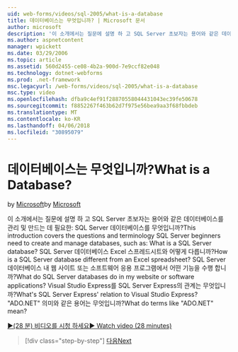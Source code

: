 ```yaml
---
uid: web-forms/videos/sql-2005/what-is-a-database
title: 데이터베이스는 무엇입니까? | Microsoft 문서
author: microsoft
description: '이 소개에서는 질문에 설명 하 고 SQL Server 초보자는 용어와 같은 데이터베이스를 관리 및 만드는 데 필요한: SQL Server 데이터베이스를 무엇입니까? 방법...'
ms.author: aspnetcontent
manager: wpickett
ms.date: 03/29/2006
ms.topic: article
ms.assetid: 560d2455-ce08-4b2a-900d-7e9ccf82e048
ms.technology: dotnet-webforms
ms.prod: .net-framework
msc.legacyurl: /web-forms/videos/sql-2005/what-is-a-database
msc.type: video
ms.openlocfilehash: dfba9c4ef91f28870558044431043ec39fe50678
ms.sourcegitcommit: f8852267f463b62d7f975e56bea9aa3f68fbbdeb
ms.translationtype: MT
ms.contentlocale: ko-KR
ms.lasthandoff: 04/06/2018
ms.locfileid: "30895079"
---
```

<a name="what-is-a-database"></a><span data-ttu-id="26269-105">데이터베이스는 무엇입니까?</span><span class="sxs-lookup"><span data-stu-id="26269-105">What is a Database?</span></span>
====================
<span data-ttu-id="26269-106">by [Microsoft](https://github.com/microsoft)</span><span class="sxs-lookup"><span data-stu-id="26269-106">by [Microsoft](https://github.com/microsoft)</span></span>

<span data-ttu-id="26269-107">이 소개에서는 질문에 설명 하 고 SQL Server 초보자는 용어와 같은 데이터베이스를 관리 및 만드는 데 필요한: SQL Server 데이터베이스를 무엇입니까?</span><span class="sxs-lookup"><span data-stu-id="26269-107">This introduction covers the questions and terminology SQL Server beginners need to create and manage databases, such as: What is a SQL Server database?</span></span> <span data-ttu-id="26269-108">SQL Server 데이터베이스 Excel 스프레드시트와 어떻게 다릅니까?</span><span class="sxs-lookup"><span data-stu-id="26269-108">How is a SQL Server database different from an Excel spreadsheet?</span></span> <span data-ttu-id="26269-109">SQL Server 데이터베이스 내 웹 사이트 또는 소프트웨어 응용 프로그램에서 어떤 기능을 수행 합니까?</span><span class="sxs-lookup"><span data-stu-id="26269-109">What do SQL Server databases do in my website or software applications?</span></span> <span data-ttu-id="26269-110">Visual Studio Express를 SQL Server Express의 관계는 무엇입니까?</span><span class="sxs-lookup"><span data-stu-id="26269-110">What's SQL Server Express' relation to Visual Studio Express?</span></span> <span data-ttu-id="26269-111">"ADO.NET" 의미와 같은 용어는 무엇입니까?</span><span class="sxs-lookup"><span data-stu-id="26269-111">What do terms like "ADO.NET" mean?</span></span>

[<span data-ttu-id="26269-112">&#9654;(28 분) 비디오를 시청 하세요</span><span class="sxs-lookup"><span data-stu-id="26269-112">&#9654; Watch video (28 minutes)</span></span>](https://channel9.msdn.com/Blogs/ASP-NET-Site-Videos/what-is-a-database)

> [!div class="step-by-step"]
> [<span data-ttu-id="26269-113">다음</span><span class="sxs-lookup"><span data-stu-id="26269-113">Next</span></span>](understanding-database-tables-and-records.md)
